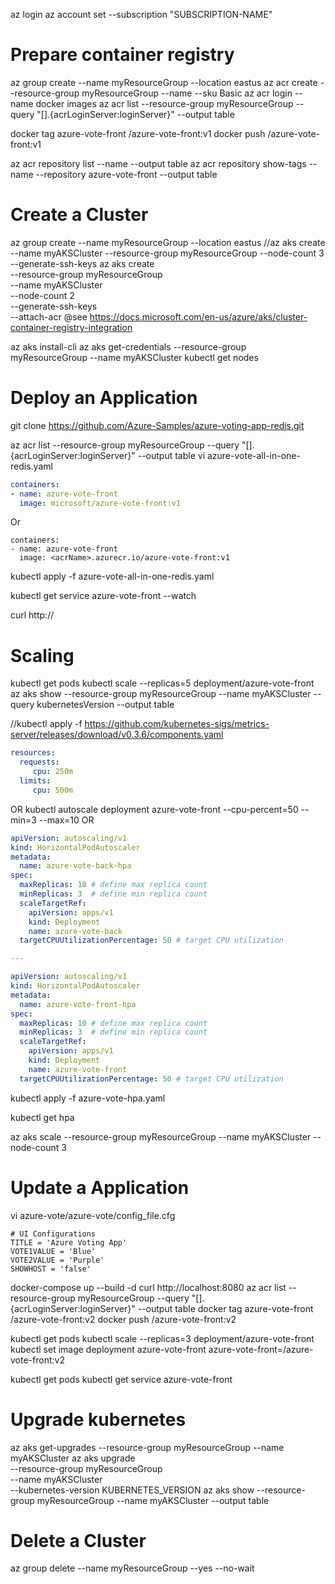﻿
az login
az account set --subscription "SUBSCRIPTION-NAME"


# Prepare container registry
az group create --name myResourceGroup --location eastus
az acr create --resource-group myResourceGroup --name <acrName> --sku Basic
az acr login --name <acrName>
docker images
az acr list --resource-group myResourceGroup --query "[].{acrLoginServer:loginServer}" --output table

docker tag azure-vote-front <acrLoginServer>/azure-vote-front:v1
docker push <acrLoginServer>/azure-vote-front:v1

az acr repository list --name <acrName> --output table
az acr repository show-tags --name <acrName> --repository azure-vote-front --output table



# Create a Cluster
az group create --name myResourceGroup --location eastus
//az aks create --name myAKSCluster --resource-group myResourceGroup --node-count 3 --generate-ssh-keys
az aks create \
    --resource-group myResourceGroup \
    --name myAKSCluster \
    --node-count 2 \
    --generate-ssh-keys \
    --attach-acr <acrName>
	@see https://docs.microsoft.com/en-us/azure/aks/cluster-container-registry-integration

az aks install-cli
az aks get-credentials --resource-group myResourceGroup --name myAKSCluster
kubectl get nodes

# Deploy an Application
git clone https://github.com/Azure-Samples/azure-voting-app-redis.git

az acr list --resource-group myResourceGroup --query "[].{acrLoginServer:loginServer}" --output table
vi azure-vote-all-in-one-redis.yaml
```azure-vote-all-in-one-redis.yaml
containers:
- name: azure-vote-front
  image: microsoft/azure-vote-front:v1
```
Or
```
containers:
- name: azure-vote-front
  image: <acrName>.azurecr.io/azure-vote-front:v1

```

kubectl apply -f azure-vote-all-in-one-redis.yaml

kubectl get service azure-vote-front --watch

curl http://<EXTERNAL-IP>


# Scaling
kubectl get pods
kubectl scale --replicas=5 deployment/azure-vote-front
az aks show --resource-group myResourceGroup --name myAKSCluster --query kubernetesVersion --output table

//kubectl apply -f https://github.com/kubernetes-sigs/metrics-server/releases/download/v0.3.6/components.yaml

```azure-vote-all-in-one-redis.yaml
resources:
  requests:
     cpu: 250m
  limits:
     cpu: 500m
```
OR
kubectl autoscale deployment azure-vote-front --cpu-percent=50 --min=3 --max=10
OR
```azure-vote-hpa.yaml
apiVersion: autoscaling/v1
kind: HorizontalPodAutoscaler
metadata:
  name: azure-vote-back-hpa
spec:
  maxReplicas: 10 # define max replica count
  minReplicas: 3  # define min replica count
  scaleTargetRef:
    apiVersion: apps/v1
    kind: Deployment
    name: azure-vote-back
  targetCPUUtilizationPercentage: 50 # target CPU utilization

---

apiVersion: autoscaling/v1
kind: HorizontalPodAutoscaler
metadata:
  name: azure-vote-front-hpa
spec:
  maxReplicas: 10 # define max replica count
  minReplicas: 3  # define min replica count
  scaleTargetRef:
    apiVersion: apps/v1
    kind: Deployment
    name: azure-vote-front
  targetCPUUtilizationPercentage: 50 # target CPU utilization
```
kubectl apply -f azure-vote-hpa.yaml

kubectl get hpa

az aks scale --resource-group myResourceGroup --name myAKSCluster --node-count 3


# Update a Application
vi azure-vote/azure-vote/config_file.cfg
```
# UI Configurations
TITLE = 'Azure Voting App'
VOTE1VALUE = 'Blue'
VOTE2VALUE = 'Purple'
SHOWHOST = 'false'
```
docker-compose up --build -d
curl http://localhost:8080
az acr list --resource-group myResourceGroup --query "[].{acrLoginServer:loginServer}" --output table
docker tag azure-vote-front <acrLoginServer>/azure-vote-front:v2
docker push <acrLoginServer>/azure-vote-front:v2

kubectl get pods
kubectl scale --replicas=3 deployment/azure-vote-front
kubectl set image deployment azure-vote-front azure-vote-front=<acrLoginServer>/azure-vote-front:v2

kubectl get pods
kubectl get service azure-vote-front


# Upgrade kubernetes
az aks get-upgrades --resource-group myResourceGroup --name myAKSCluster
az aks upgrade \
    --resource-group myResourceGroup \
    --name myAKSCluster \
    --kubernetes-version KUBERNETES_VERSION
az aks show --resource-group myResourceGroup --name myAKSCluster --output table


# Delete a Cluster
az group delete --name myResourceGroup --yes --no-wait


